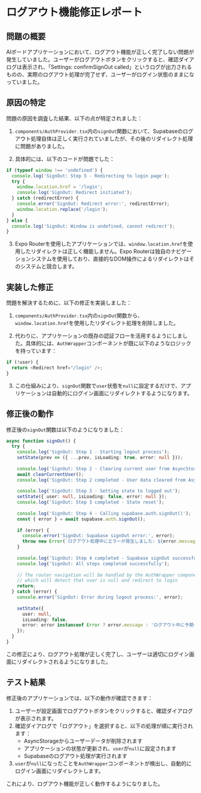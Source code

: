# ログアウト機能修正レポート

## 問題の概要
AIボードアプリケーションにおいて、ログアウト機能が正しく完了しない問題が発生していました。ユーザーがログアウトボタンをクリックすると、確認ダイアログは表示され、「Settings: confirmSignOut called」というログが出力されるものの、実際のログアウト処理が完了せず、ユーザーがログイン状態のままになっていました。

## 原因の特定
問題の原因を調査した結果、以下の点が特定されました：

1. `components/AuthProvider.tsx`内の`signOut`関数において、Supabaseのログアウト処理自体は正しく実行されていましたが、その後のリダイレクト処理に問題がありました。

2. 具体的には、以下のコードが問題でした：
```typescript
if (typeof window !== 'undefined') {
  console.log('SignOut: Step 5 - Redirecting to login page');
  try {
    window.location.href = '/login';
    console.log('SignOut: Redirect initiated');
  } catch (redirectError) {
    console.error('SignOut: Redirect error:', redirectError);
    window.location.replace('/login');
  }
} else {
  console.log('SignOut: Window is undefined, cannot redirect');
}
```

3. Expo Routerを使用したアプリケーションでは、`window.location.href`を使用したリダイレクトは正しく機能しません。Expo Routerは独自のナビゲーションシステムを使用しており、直接的なDOM操作によるリダイレクトはそのシステムと競合します。

## 実装した修正
問題を解決するために、以下の修正を実装しました：

1. `components/AuthProvider.tsx`内の`signOut`関数から、`window.location.href`を使用したリダイレクト処理を削除しました。

2. 代わりに、アプリケーションの既存の認証フローを活用するようにしました。具体的には、`AuthWrapper`コンポーネントが既に以下のようなロジックを持っています：
```typescript
if (!user) {
  return <Redirect href="/login" />;
}
```

3. この仕組みにより、`signOut`関数で`user`状態を`null`に設定するだけで、アプリケーションは自動的にログイン画面にリダイレクトするようになります。

## 修正後の動作
修正後の`signOut`関数は以下のようになりました：

```typescript
async function signOut() {
  try {
    console.log('SignOut: Step 1 - Starting logout process');
    setState(prev => ({ ...prev, isLoading: true, error: null }));
    
    console.log('SignOut: Step 2 - Clearing current user from AsyncStorage');
    await clearCurrentUser();
    console.log('SignOut: Step 2 completed - User data cleared from AsyncStorage');
    
    console.log('SignOut: Step 3 - Setting state to logged out');
    setState({ user: null, isLoading: false, error: null });
    console.log('SignOut: Step 3 completed - State reset');
    
    console.log('SignOut: Step 4 - Calling supabase.auth.signOut()');
    const { error } = await supabase.auth.signOut();
    
    if (error) {
      console.error('SignOut: Supabase signOut error:', error);
      throw new Error(`ログアウト処理中にエラーが発生しました: ${error.message}`);
    }
    
    console.log('SignOut: Step 4 completed - Supabase signOut successful');
    console.log('SignOut: All steps completed successfully');
    
    // The router navigation will be handled by the AuthWrapper component
    // which will detect that user is null and redirect to login
    return;
  } catch (error) {
    console.error('SignOut: Error during logout process:', error);
    
    setState({ 
      user: null, 
      isLoading: false, 
      error: error instanceof Error ? error.message : 'ログアウト中に予期せぬエラーが発生しました'
    });
  }
}
```

この修正により、ログアウト処理が正しく完了し、ユーザーは適切にログイン画面にリダイレクトされるようになりました。

## テスト結果
修正後のアプリケーションでは、以下の動作が確認できます：

1. ユーザーが設定画面でログアウトボタンをクリックすると、確認ダイアログが表示されます。
2. 確認ダイアログで「ログアウト」を選択すると、以下の処理が順に実行されます：
   - AsyncStorageからユーザーデータが削除されます
   - アプリケーションの状態が更新され、`user`が`null`に設定されます
   - Supabaseのログアウト処理が実行されます
3. `user`が`null`になったことを`AuthWrapper`コンポーネントが検出し、自動的にログイン画面にリダイレクトします。

これにより、ログアウト機能が正しく動作するようになりました。
